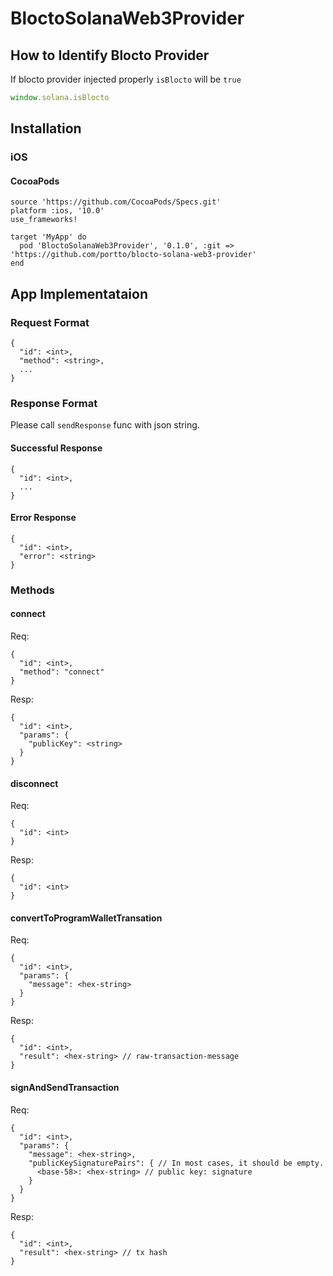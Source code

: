 # BloctoSolanaWeb3Provider

## How to Identify Blocto Provider

If blocto provider injected properly `isBlocto` will be `true`

```javascript
window.solana.isBlocto
```

## Installation

### iOS

#### CocoaPods
```
source 'https://github.com/CocoaPods/Specs.git'
platform :ios, '10.0'
use_frameworks!

target 'MyApp' do
  pod 'BloctoSolanaWeb3Provider', '0.1.0', :git => 'https://github.com/portto/blocto-solana-web3-provider'
end
```

## App Implementataion

### Request Format
```
{
  "id": <int>,
  "method": <string>,
  ...
}
```

### Response Format

Please call `sendResponse` func with json string.

#### Successful Response
```
{
  "id": <int>,
  ...
}
```

#### Error Response
```
{
  "id": <int>,
  "error": <string>
}
```

### Methods

#### connect 
Req:
```
{
  "id": <int>,
  "method": "connect"
}
```
Resp:
```
{
  "id": <int>,
  "params": {
    "publicKey": <string>
  }
}
```

#### disconnect
Req:
```
{
  "id": <int>
}
```
Resp:
```
{
  "id": <int>
}
```

#### convertToProgramWalletTransation
Req:
```
{
  "id": <int>,
  "params": {
    "message": <hex-string>
  }
}
```
Resp:
```
{
  "id": <int>,
  "result": <hex-string> // raw-transaction-message
}
```

#### signAndSendTransaction
Req:
```
{
  "id": <int>,
  "params": {
    "message": <hex-string>,
    "publicKeySignaturePairs": { // In most cases, it should be empty.
      <base-58>: <hex-string> // public key: signature
    }
  }
}
```
Resp:
```
{
  "id": <int>,
  "result": <hex-string> // tx hash
}
```
